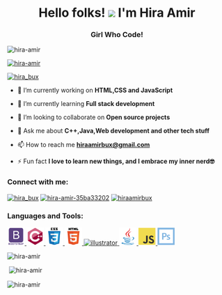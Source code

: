 <h1 align="center"> Hello folks! <img src="https://raw.githubusercontent.com/MartinHeinz/MartinHeinz/master/wave.gif" width="30px"> I'm Hira Amir</h1>
<h3 align="center">Girl Who Code!</h3>

<p align="left"> <img src="https://komarev.com/ghpvc/?username=hira-amir&label=Profile%20views&color=0e75b6&style=flat" alt="hira-amir" /> </p>

<p align="left"> <a href="https://github.com/ryo-ma/github-profile-trophy"><img src="https://github-profile-trophy.vercel.app/?username=hira-amir" alt="hira-amir" /></a> </p>

<p align="left"> <a href="https://twitter.com/hira_bux" target="blank"><img src="https://img.shields.io/twitter/follow/hira_bux?logo=twitter&style=for-the-badge" alt="hira_bux" /></a> </p>

- 🔭 I’m currently working on **HTML,CSS and JavaScript**

- 🌱 I’m currently learning **Full stack development**

- 👯 I’m looking to collaborate on **Open source projects**

- 💬 Ask me about **C++,Java,Web development and other tech stuff**

- 📫 How to reach me **hiraamirbux@gmail.com**

- ⚡ Fun fact **I love to learn new things, and I embrace my inner nerd🤓**

<h3 align="left">Connect with me:</h3>
<p align="left">
<a href="https://twitter.com/hira_bux" target="blank"><img align="center" src="https://raw.githubusercontent.com/rahuldkjain/github-profile-readme-generator/master/src/images/icons/Social/twitter.svg" alt="hira_bux" height="30" width="40" /></a>
<a href="https://linkedin.com/in/hira-amir-35ba33202" target="blank"><img align="center" src="https://raw.githubusercontent.com/rahuldkjain/github-profile-readme-generator/master/src/images/icons/Social/linked-in-alt.svg" alt="hira-amir-35ba33202" height="30" width="40" /></a>
<a href="https://www.hackerrank.com/hiraamirbux" target="blank"><img align="center" src="https://raw.githubusercontent.com/rahuldkjain/github-profile-readme-generator/master/src/images/icons/Social/hackerrank.svg" alt="hiraamirbux" height="30" width="40" /></a>
</p>

<h3 align="left">Languages and Tools:</h3>
<p align="left"> <a href="https://getbootstrap.com" target="_blank"> <img src="https://raw.githubusercontent.com/devicons/devicon/master/icons/bootstrap/bootstrap-plain-wordmark.svg" alt="bootstrap" width="40" height="40"/> </a> <a href="https://www.w3schools.com/cpp/" target="_blank"> <img src="https://raw.githubusercontent.com/devicons/devicon/master/icons/cplusplus/cplusplus-original.svg" alt="cplusplus" width="40" height="40"/> </a> <a href="https://www.w3schools.com/css/" target="_blank"> <img src="https://raw.githubusercontent.com/devicons/devicon/master/icons/css3/css3-original-wordmark.svg" alt="css3" width="40" height="40"/> </a> <a href="https://www.w3.org/html/" target="_blank"> <img src="https://raw.githubusercontent.com/devicons/devicon/master/icons/html5/html5-original-wordmark.svg" alt="html5" width="40" height="40"/> </a> <a href="https://www.adobe.com/in/products/illustrator.html" target="_blank"> <img src="https://www.vectorlogo.zone/logos/adobe_illustrator/adobe_illustrator-icon.svg" alt="illustrator" width="40" height="40"/> </a> <a href="https://www.java.com" target="_blank"> <img src="https://raw.githubusercontent.com/devicons/devicon/master/icons/java/java-original.svg" alt="java" width="40" height="40"/> </a> <a href="https://developer.mozilla.org/en-US/docs/Web/JavaScript" target="_blank"> <img src="https://raw.githubusercontent.com/devicons/devicon/master/icons/javascript/javascript-original.svg" alt="javascript" width="40" height="40"/> </a> <a href="https://www.photoshop.com/en" target="_blank"> <img src="https://raw.githubusercontent.com/devicons/devicon/master/icons/photoshop/photoshop-line.svg" alt="photoshop" width="40" height="40"/> </a> </p>
<div>
<p><img align="centre" src="https://github-readme-stats.vercel.app/api/top-langs?username=hira-amir&show_icons=true&locale=en&layout=compact" alt="hira-amir" /></p>
</div>

<p>&nbsp;<img align="center" src="https://github-readme-stats.vercel.app/api?username=hira-amir&show_icons=true&locale=en" alt="hira-amir" /></p>

<p><img align="center" src="https://github-readme-streak-stats.herokuapp.com/?user=hira-amir&" alt="hira-amir" /></p>
